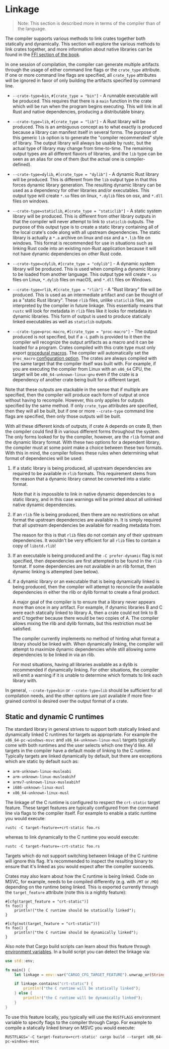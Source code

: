 # Linkage

> Note: This section is described more in terms of the compiler than of
> the language.

The compiler supports various methods to link crates together both
statically and dynamically. This section will explore the various methods to
link crates together, and more information about native libraries can be
found in the [FFI section of the book][ffi].

[ffi]: ../book/ffi.html

In one session of compilation, the compiler can generate multiple artifacts
through the usage of either command line flags or the `crate_type` attribute.
If one or more command line flags are specified, all `crate_type` attributes will
be ignored in favor of only building the artifacts specified by command line.

* `--crate-type=bin`, `#[crate_type = "bin"]` - A runnable executable will be
  produced. This requires that there is a `main` function in the crate which
  will be run when the program begins executing. This will link in all Rust and
  native dependencies, producing a distributable binary.

* `--crate-type=lib`, `#[crate_type = "lib"]` - A Rust library will be produced.
  This is an ambiguous concept as to what exactly is produced because a library
  can manifest itself in several forms. The purpose of this generic `lib` option
  is to generate the "compiler recommended" style of library. The output library
  will always be usable by rustc, but the actual type of library may change from
  time-to-time. The remaining output types are all different flavors of
  libraries, and the `lib` type can be seen as an alias for one of them (but the
  actual one is compiler-defined).

* `--crate-type=dylib`, `#[crate_type = "dylib"]` - A dynamic Rust library will
  be produced. This is different from the `lib` output type in that this forces
  dynamic library generation. The resulting dynamic library can be used as a
  dependency for other libraries and/or executables. This output type will
  create `*.so` files on linux, `*.dylib` files on osx, and `*.dll` files on
  windows.

* `--crate-type=staticlib`, `#[crate_type = "staticlib"]` - A static system
  library will be produced. This is different from other library outputs in that
  the compiler will never attempt to link to `staticlib` outputs. The
  purpose of this output type is to create a static library containing all of
  the local crate's code along with all upstream dependencies. The static
  library is actually a `*.a` archive on linux and osx and a `*.lib` file on
  windows. This format is recommended for use in situations such as linking
  Rust code into an existing non-Rust application because it will not have
  dynamic dependencies on other Rust code.

* `--crate-type=cdylib`, `#[crate_type = "cdylib"]` - A dynamic system
  library will be produced.  This is used when compiling
  a dynamic library to be loaded from another language.  This output type will
  create `*.so` files on Linux, `*.dylib` files on macOS, and `*.dll` files on
  Windows.

* `--crate-type=rlib`, `#[crate_type = "rlib"]` - A "Rust library" file will be
  produced. This is used as an intermediate artifact and can be thought of as a
  "static Rust library". These `rlib` files, unlike `staticlib` files, are
  interpreted by the compiler in future linkage. This essentially means
  that `rustc` will look for metadata in `rlib` files like it looks for metadata
  in dynamic libraries. This form of output is used to produce statically linked
  executables as well as `staticlib` outputs.

* `--crate-type=proc-macro`, `#[crate_type = "proc-macro"]` - The output
  produced is not specified, but if a `-L` path is provided to it then the
  compiler will recognize the output artifacts as a macro and it can be loaded
  for a program. Crates compiled with this crate type  must only export
  [procedural macros]. The compiler will automatically set the `proc_macro`
  [configuration option]. The crates are always compiled with the same target
  that the compiler itself was built with. For example, if you are executing
  the compiler from Linux with an `x86_64` CPU, the target will be
  `x86_64-unknown-linux-gnu` even if the crate is a dependency of another crate
  being built for a different target.

Note that these outputs are stackable in the sense that if multiple are
specified, then the compiler will produce each form of output at once without
having to recompile. However, this only applies for outputs specified by the
same method. If only `crate_type` attributes are specified, then they will all
be built, but if one or more `--crate-type` command line flags are specified,
then only those outputs will be built.

With all these different kinds of outputs, if crate A depends on crate B, then
the compiler could find B in various different forms throughout the system. The
only forms looked for by the compiler, however, are the `rlib` format and the
dynamic library format. With these two options for a dependent library, the
compiler must at some point make a choice between these two formats. With this
in mind, the compiler follows these rules when determining what format of
dependencies will be used:

1. If a static library is being produced, all upstream dependencies are
   required to be available in `rlib` formats. This requirement stems from the
   reason that a dynamic library cannot be converted into a static format.

   Note that it is impossible to link in native dynamic dependencies to a static
   library, and in this case warnings will be printed about all unlinked native
   dynamic dependencies.

2. If an `rlib` file is being produced, then there are no restrictions on what
   format the upstream dependencies are available in. It is simply required that
   all upstream dependencies be available for reading metadata from.

   The reason for this is that `rlib` files do not contain any of their upstream
   dependencies. It wouldn't be very efficient for all `rlib` files to contain a
   copy of `libstd.rlib`!

3. If an executable is being produced and the `-C prefer-dynamic` flag is not
   specified, then dependencies are first attempted to be found in the `rlib`
   format. If some dependencies are not available in an rlib format, then
   dynamic linking is attempted (see below).

4. If a dynamic library or an executable that is being dynamically linked is
   being produced, then the compiler will attempt to reconcile the available
   dependencies in either the rlib or dylib format to create a final product.

   A major goal of the compiler is to ensure that a library never appears more
   than once in any artifact. For example, if dynamic libraries B and C were
   each statically linked to library A, then a crate could not link to B and C
   together because there would be two copies of A. The compiler allows mixing
   the rlib and dylib formats, but this restriction must be satisfied.

   The compiler currently implements no method of hinting what format a library
   should be linked with. When dynamically linking, the compiler will attempt to
   maximize dynamic dependencies while still allowing some dependencies to be
   linked in via an rlib.

   For most situations, having all libraries available as a dylib is recommended
   if dynamically linking. For other situations, the compiler will emit a
   warning if it is unable to determine which formats to link each library with.

In general, `--crate-type=bin` or `--crate-type=lib` should be sufficient for
all compilation needs, and the other options are just available if more
fine-grained control is desired over the output format of a crate.

## Static and dynamic C runtimes

The standard library in general strives to support both statically linked and
dynamically linked C runtimes for targets as appropriate. For example the
`x86_64-pc-windows-msvc` and `x86_64-unknown-linux-musl` targets typically come
with both runtimes and the user selects which one they'd like. All targets in
the compiler have a default mode of linking to the C runtime. Typically targets
are linked dynamically by default, but there are exceptions which are static by
default such as:

* `arm-unknown-linux-musleabi`
* `arm-unknown-linux-musleabihf`
* `armv7-unknown-linux-musleabihf`
* `i686-unknown-linux-musl`
* `x86_64-unknown-linux-musl`

The linkage of the C runtime is configured to respect the `crt-static` target
feature. These target features are typically configured from the command line
via flags to the compiler itself. For example to enable a static runtime you
would execute:

```notrust
rustc -C target-feature=+crt-static foo.rs
```

whereas to link dynamically to the C runtime you would execute:

```notrust
rustc -C target-feature=-crt-static foo.rs
```

Targets which do not support switching between linkage of the C runtime will
ignore this flag. It's recommended to inspect the resulting binary to ensure
that it's linked as you would expect after the compiler succeeds.

Crates may also learn about how the C runtime is being linked. Code on MSVC, for
example, needs to be compiled differently (e.g. with `/MT` or `/MD`) depending
on the runtime being linked. This is exported currently through the
`target_feature` attribute (note this is a nightly feature):

```rust,ignore
#[cfg(target_feature = "crt-static")]
fn foo() {
    println!("the C runtime should be statically linked");
}

#[cfg(not(target_feature = "crt-static"))]
fn foo() {
    println!("the C runtime should be dynamically linked");
}
```

Also note that Cargo build scripts can learn about this feature through
[environment variables][cargo]. In a build script you can detect the linkage
via:

```rust
use std::env;

fn main() {
    let linkage = env::var("CARGO_CFG_TARGET_FEATURE").unwrap_or(String::new());

    if linkage.contains("crt-static") {
        println!("the C runtime will be statically linked");
    } else {
        println!("the C runtime will be dynamically linked");
    }
}
```

[cargo]: http://doc.crates.io/environment-variables.html#environment-variables-cargo-sets-for-build-scripts

To use this feature locally, you typically will use the `RUSTFLAGS` environment
variable to specify flags to the compiler through Cargo. For example to compile
a statically linked binary on MSVC you would execute:

```ignore,notrust
RUSTFLAGS='-C target-feature=+crt-static' cargo build --target x86_64-pc-windows-msvc
```

[configuration option]: conditional-compilation.html
[procedural macros]: procedural-macros.html